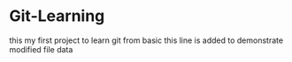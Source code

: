 # Git-Learning
this my first project to learn git from basic
this line is added to demonstrate modified file data
